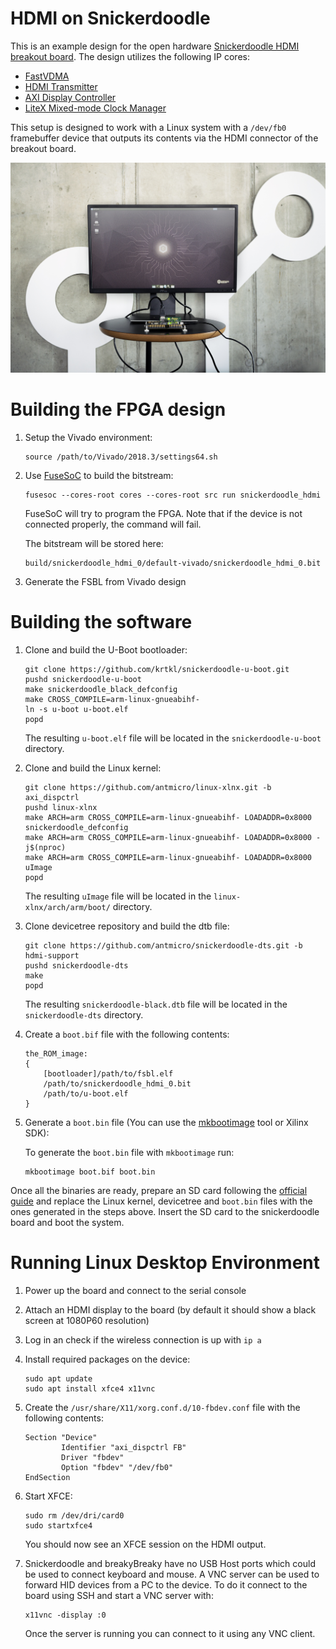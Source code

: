 HDMI on Snickerdoodle
=====================

This is an example design for the open hardware [Snickerdoodle HDMI breakout board](https://github.com/antmicro/snickerdoodle-hdmi-breakout).
The design utilizes the following IP cores:

- [FastVDMA](https://github.com/antmicro/fastvdma-verilog-axi-in-axis-out)
- [HDMI Transmitter](https://github.com/antmicro/hdmi-transmitter-ip)
- [AXI Display Controller](https://github.com/antmicro/axi-display-controller)
- [LiteX Mixed-mode Clock Manager](https://github.com/antmicro/mmcm-drp)

This setup is designed to work with a Linux system with a `/dev/fb0` framebuffer device that outputs its contents via the HDMI connector of the breakout board.

![Snickerdoodle HDMI](img/snickerdoodle-hdmi.jpg)

Building the FPGA design
========================

1. Setup the Vivado environment:

    ```
    source /path/to/Vivado/2018.3/settings64.sh
    ```

1. Use [FuseSoC](https://github.com/olofk/fusesoc) to build the bitstream:

    ```
    fusesoc --cores-root cores --cores-root src run snickerdoodle_hdmi
    ```
    FuseSoC will try to program the FPGA. Note that if the device is not connected properly, the command will fail.

    The bitstream will be stored here:
    ```
    build/snickerdoodle_hdmi_0/default-vivado/snickerdoodle_hdmi_0.bit
    ```

1. Generate the FSBL from Vivado design

Building the software
=====================

1. Clone and build the U-Boot bootloader:

   ```
   git clone https://github.com/krtkl/snickerdoodle-u-boot.git
   pushd snickerdoodle-u-boot
   make snickerdoodle_black_defconfig
   make CROSS_COMPILE=arm-linux-gnueabihf-
   ln -s u-boot u-boot.elf
   popd
   ```

   The resulting `u-boot.elf` file will be located in the `snickerdoodle-u-boot` directory.

1. Clone and build the Linux kernel:

   ```
   git clone https://github.com/antmicro/linux-xlnx.git -b axi_dispctrl
   pushd linux-xlnx
   make ARCH=arm CROSS_COMPILE=arm-linux-gnueabihf- LOADADDR=0x8000 snickerdoodle_defconfig
   make ARCH=arm CROSS_COMPILE=arm-linux-gnueabihf- LOADADDR=0x8000 -j$(nproc)
   make ARCH=arm CROSS_COMPILE=arm-linux-gnueabihf- LOADADDR=0x8000 uImage
   popd
   ```

   The resulting `uImage` file will be located in the `linux-xlnx/arch/arm/boot/` directory.

1. Clone devicetree repository and build the dtb file:

   ```
   git clone https://github.com/antmicro/snickerdoodle-dts.git -b hdmi-support
   pushd snickerdoodle-dts
   make
   popd
   ```

   The resulting `snickerdoodle-black.dtb` file will be located in the `snickerdoodle-dts` directory.

1. Create a `boot.bif` file with the following contents:


    ```
    the_ROM_image:
    {
        [bootloader]/path/to/fsbl.elf
        /path/to/snickerdoodle_hdmi_0.bit
        /path/to/u-boot.elf
    }
    ```

1. Generate a `boot.bin` file (You can use the [mkbootimage](https://github.com/antmicro/zynq-mkbootimage) tool or Xilinx SDK):

    To generate the `boot.bin` file with `mkbootimage` run:
    ```
    mkbootimage boot.bif boot.bin
    ```

Once all the binaries are ready, prepare an SD card following the [official guide](https://github.com/krtkl/snickerdoodle-manual/blob/master/snickerdoodle-SDCard/snickerdoodle-SDCard.pdf) and replace the Linux kernel, devicetree and `boot.bin` files with the ones generated in the steps above.
Insert the SD card to the snickerdoodle board and boot the system.

Running Linux Desktop Environment
=================================

1. Power up the board and connect to the serial console

1. Attach an HDMI display to the board (by default it should show a black screen at 1080P60 resolution)

1. Log in an check if the wireless connection is up with `ip a`

1. Install required packages on the device:

    ```
    sudo apt update
    sudo apt install xfce4 x11vnc
    ```

1. Create the `/usr/share/X11/xorg.conf.d/10-fbdev.conf` file with the following contents:

    ```
    Section "Device"
            Identifier "axi_dispctrl FB"
            Driver "fbdev"
            Option "fbdev" "/dev/fb0"
    EndSection
    ```

1. Start XFCE:

    ```
    sudo rm /dev/dri/card0
    sudo startxfce4
    ```

   You should now see an XFCE session on the HDMI output.

1. Snickerdoodle and breakyBreaky have no USB Host ports which could be used to connect keyboard and mouse.
   A VNC server can be used to forward HID devices from a PC to the device.
   To do it connect to the board using SSH and start a VNC server with:

    ```
    x11vnc -display :0
    ```

   Once the server is running you can connect to it using any VNC client.
